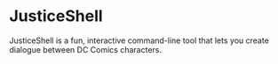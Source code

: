 # JusticeShell
JusticeShell is a fun, interactive command-line tool that lets you create dialogue between DC Comics characters.

